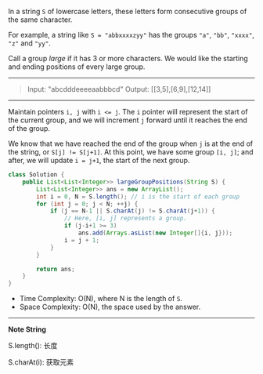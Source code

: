 In a string `S` of lowercase letters, these letters form consecutive groups of the same character.

For example, a string like `S = "abbxxxxzyy"` has the groups `"a"`, `"bb"`, `"xxxx"`, `"z"` and `"yy"`.

Call a group *large* if it has 3 or more characters.  We would like the starting and ending positions of every large group.

---

> Input: "abcdddeeeeaabbbcd"
> Output: [[3,5],[6,9],[12,14]]

---

Maintain pointers `i, j` with `i <= j`. The `i` pointer will represent the start of the current group, and we will increment `j` forward until it reaches the end of the group.

We know that we have reached the end of the group when `j` is at the end of the string, or `S[j] != S[j+1]`. At this point, we have some group `[i, j]`; and after, we will update `i = j+1`, the start of the next group.

```java
class Solution {
    public List<List<Integer>> largeGroupPositions(String S) {
        List<List<Integer>> ans = new ArrayList();
        int i = 0, N = S.length(); // i is the start of each group
        for (int j = 0; j < N; ++j) {
            if (j == N-1 || S.charAt(j) != S.charAt(j+1)) {
                // Here, [i, j] represents a group.
                if (j-i+1 >= 3)
                    ans.add(Arrays.asList(new Integer[]{i, j}));
                i = j + 1;
            }
        }

        return ans;
    }
}
```

- Time Complexity: O(N), where N is the length of `S`.
- Space Complexity: O(N), the space used by the answer.

---

**Note String**

S.length(): 长度

S.charAt(i): 获取元素

